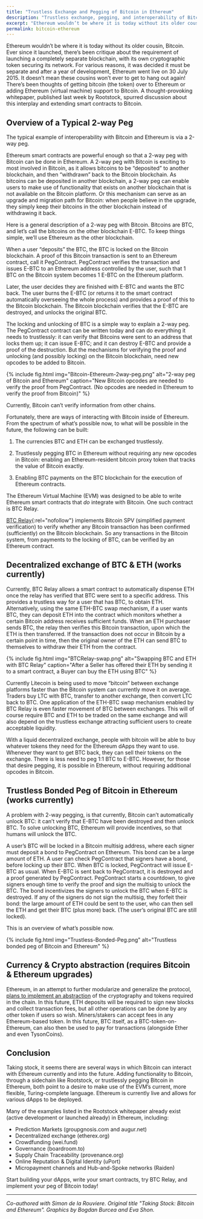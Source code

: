 ```yaml
---
title: "Trustless Exchange and Pegging of Bitcoin in Ethereum"
description: "Trustless exchange, pegging, and interoperability of Bitcoin and Ethereum. 3 methods are illustrated: a 2-way peg, BTC Relay, and a trustless bonded peg."
excerpt: "Ethereum wouldn’t be where it is today without its older cousin, Bitcoin. Three methods of Bitcoin and Ethereum interoperability are illustrated: a 2-way peg, BTC Relay, and a trustless bonded peg."
permalink: bitcoin-ethereum
---
```


Ethereum wouldn’t be where it is today without its older cousin, Bitcoin. Ever since it launched, there’s been critique about the requirement of launching a completely separate blockchain, with its own cryptographic token securing its network. For various reasons, it was decided it must be separate and after a year of development, Ethereum went live on 30 July 2015. It doesn’t mean these cousins won’t ever to get to hang out again! There’s been thoughts of getting bitcoin (the token) over to Ethereum or adding Ethereum (virtual machine) support to Bitcoin. A thought-provoking whitepaper, published last week by Rootstock, spurred discussion about this interplay and extending smart contracts to Bitcoin.

## Overview of a Typical 2-way Peg

The typical example of interoperability with Bitcoin and Ethereum is via a 2-way peg.

Ethereum smart contracts are powerful enough so that a 2-way peg with Bitcoin can be done in Ethereum. A 2-way peg with Bitcoin is exciting to most involved in Bitcoin, as it allows bitcoins to be “deposited” to another blockchain, and then “withdrawn” back to the Bitcoin blockchain. As bitcoins can be deposited in another blockchain, a 2-way peg can enable users to make use of functionality that exists on another blockchain that is not available on the Bitcoin platform. Or this mechanism can serve as an upgrade and migration path for Bitcoin: when people believe in the upgrade, they simply keep their bitcoins in the other blockchain instead of withdrawing it back.

Here is a general description of a 2-way peg with Bitcoin. Bitcoins are BTC, and let’s call the bitcoins on the other blockchain E-BTC. To keep things simple, we’ll use Ethereum as the other blockchain.

When a user “deposits” the BTC, the BTC is locked on the Bitcoin blockchain. A proof of this Bitcoin transaction is sent to an Ethereum contract, call it PegContract. PegContract verifies the transaction and issues E-BTC to an Ethereum address controlled by the user, such that 1 BTC on the Bitcoin system becomes 1 E-BTC on the Ethereum platform.

Later, the user decides they are finished with E-BTC and wants the BTC back. The user burns the E-BTC (or returns it to the smart contract automatically overseeing the whole process) and provides a proof of this to the Bitcoin blockchain. The Bitcoin blockchain verifies that the E-BTC are destroyed, and unlocks the original BTC.

The locking and unlocking of BTC is a simple way to explain a 2-way peg. The PegContract contract can be written today and can do everything it needs to trustlessly: it can verify that Bitcoins were sent to an address that locks them up; it can issue E-BTC; and it can destroy E-BTC and provide a proof of the destruction. But the mechanisms for verifying the proof and unlocking (and possibly locking) on the Bitcoin blockchain, need new opcodes to be added to Bitcoin.

{% include fig.html img="Bitcoin-Ethereum-2way-peg.png" alt="2-way peg of Bitcoin and Ethereum" caption="New Bitcoin opcodes are needed to verify the proof from PegContract. (No opcodes are needed in Ethereum to verify the proof from Bitcoin)" %}

Currently, Bitcoin can’t verify information from other chains.

Fortunately, there are ways of interacting with Bitcoin inside of Ethereum. From the spectrum of what’s possible now, to what will be possible in the future, the following can be built:

1) The currencies BTC and ETH can be exchanged trustlessly.

2) Trustlessly pegging BTC in Ethereum without requiring any new opcodes in Bitcoin: enabling an Ethereum-resident bitcoin proxy token that tracks the value of Bitcoin exactly.

3) Enabling BTC payments on the BTC blockchain for the execution of Ethereum contracts.

The Ethereum Virtual Machine (EVM) was designed to be able to write Ethereum smart contracts that *do* integrate with Bitcoin. One such contract is BTC Relay.

[BTC Relay](http://btcrelay.org){:rel="nofollow"} implements Bitcoin SPV (simplified payment verification) to verify whether any Bitcoin transaction has been confirmed (sufficiently) on the Bitcoin blockchain. So any transactions in the Bitcoin system, from payments to the locking of BTC, can be verified by an Ethereum contract.

## Decentralized exchange of BTC & ETH (works currently)

Currently, BTC Relay allows a smart contract to automatically dispense ETH once the relay has verified that BTC were sent to a specific address. This provides a trustless way for a user that has BTC, to obtain ETH. Alternatively, using the same ETH-BTC swap mechanism, if a user wants BTC, they can deposit ETH into the contract which monitors whether a certain Bitcoin address receives sufficient funds. When an ETH purchaser sends BTC, the relay then verifies this Bitcoin transaction, upon which the ETH is then transferred. If the transaction does not occur in Bitcoin by a certain point in time, then the original owner of the ETH can send BTC to themselves to withdraw their ETH from the contract.

{% include fig.html img="BTCRelay-swap.png" alt="Swapping BTC and ETH with BTC Relay" caption="After a Seller has offered their ETH by sending it to a smart contract, a Buyer can buy the ETH using BTC" %}

Currently Litecoin is being used to move “bitcoin” between exchange platforms faster than the Bitcoin system can currently move it on average. Traders buy LTC with BTC, transfer to another exchange, then convert LTC back to BTC. One application of the ETH-BTC swap mechanism enabled by BTC Relay is even faster movement of BTC between exchanges. This will of course require BTC and ETH to be traded on the same exchange and will also depend on the trustless exchange attracting sufficient users to create acceptable liquidity.

With a liquid decentralized exchange, people with bitcoin will be able to buy whatever tokens they need for the Ethereum dApps they want to use. Whenever they want to get BTC back, they can sell their tokens on the exchange. There is less need to peg 1:1 BTC to E-BTC. However, for those that desire pegging, it is possible in Ethereum, without requiring additional opcodes in Bitcoin.

## Trustless Bonded Peg of Bitcoin in Ethereum (works currently)

A problem with 2-way pegging, is that currently, Bitcoin can’t automatically unlock BTC: it can’t verify that E-BTC have been destroyed and then unlock BTC. To solve unlocking BTC, Ethereum will provide incentives, so that humans will unlock the BTC.

A user’s BTC will be locked in a Bitcoin multisig address, where each signer must deposit a bond to PegContract on Ethereum. This bond can be a large amount of ETH. A user can check PegContract that signers have a bond, before locking up their BTC. When BTC is locked, PegContract will issue E-BTC as usual. When E-BTC is sent back to PegContract, it is destroyed and a proof generated by PegContract. PegContract starts a countdown, to give signers enough time to verify the proof and sign the multisig to unlock the BTC. The bond incentivizes the signers to unlock the BTC when E-BTC is destroyed. If any of the signers do not sign the multisig, they forfeit their bond: the large amount of ETH could be sent to the user, who can then sell the ETH and get their BTC (plus more) back. (The user’s original BTC are still locked).

This is an overview of what’s possible now.

{% include fig.html img="Trustless-Bonded-Peg.png" alt="Trustless bonded peg of Bitcoin and Ethereum" %}

## Currency & Crypto abstraction (requires Bitcoin & Ethereum upgrades)

Ethereum, in an attempt to further modularize and generalize the protocol, [plans to implement an abstraction](https://github.com/ethereum/EIPs/issues/28) of the cryptography and tokens required in the chain. In this future, ETH deposits will be required to sign new blocks and collect transaction fees, but all other operations can be done by any other token if users so wish. Miners/stakers can accept fees in any Ethereum-based token. In this future, BTC itself, as a BTC-token-on-Ethereum, can also then be used to pay for transactions (alongside Ether and even  TysonCoins).

## Conclusion

Taking stock, it seems there are several ways in which Bitcoin can interact with Ethereum currently and into the future. Adding functionality to Bitcoin, through a sidechain like Rootstock, or trustlessly pegging Bitcoin in Ethereum, both point to a desire to make use of the EVM’s current, more flexible, Turing-complete language. Ethereum is currently live and allows for various dApps to be deployed.

Many of the examples listed in the Rootstock whitepaper already exist (active development or launched already) in Ethereum, including:

-   Prediction Markets (groupgnosis.com and augur.net)
-   Decentralized exchange (etherex.org)
-   Crowdfunding (wei.fund)
-   Governance (boardroom.to)
-   Supply Chain ​Traceability (provenance.org)
-   Online Reputation & Digital Identity (uPort)
-   Micropayment channels and Hub-and-Spoke networks (Raiden)

Start building your dApps, write your smart contracts, try BTC Relay, and implement your peg of Bitcoin today!
* * *
_Co-authored with Simon de la Rouviere. Original title "Taking Stock: Bitcoin and Ethereum". Graphics by Bogdan Burcea and Eva Shon._
